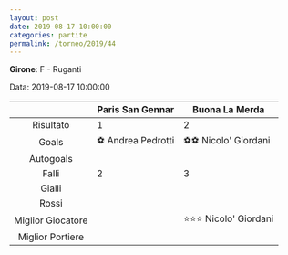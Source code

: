 ```yaml
---
layout: post
date: 2019-08-17 10:00:00
categories: partite
permalink: /torneo/2019/44
---
```

**Girone**: F - Ruganti

Data: 2019-08-17 10:00:00

| | Paris San Gennar | Buona La Merda |
|:-----:|-----|-----|
Risultato|1|2
Goals|⚽ Andrea Pedrotti|⚽⚽ Nicolo' Giordani<br/>
Autogoals||
Falli|2|3
Gialli||
Rossi||
Miglior Giocatore||⭐⭐⭐ Nicolo' Giordani<br/>
Miglior Portiere||